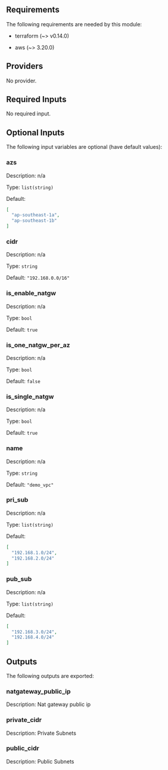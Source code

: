 ## Requirements

The following requirements are needed by this module:

- terraform (~> v0.14.0)

- aws (~> 3.20.0)

## Providers

No provider.

## Required Inputs

No required input.

## Optional Inputs

The following input variables are optional (have default values):

### azs

Description: n/a

Type: `list(string)`

Default:

```json
[
  "ap-southeast-1a",
  "ap-southeast-1b"
]
```

### cidr

Description: n/a

Type: `string`

Default: `"192.168.0.0/16"`

### is\_enable\_natgw

Description: n/a

Type: `bool`

Default: `true`

### is\_one\_natgw\_per\_az

Description: n/a

Type: `bool`

Default: `false`

### is\_single\_natgw

Description: n/a

Type: `bool`

Default: `true`

### name

Description: n/a

Type: `string`

Default: `"demo_vpc"`

### pri\_sub

Description: n/a

Type: `list(string)`

Default:

```json
[
  "192.168.1.0/24",
  "192.168.2.0/24"
]
```

### pub\_sub

Description: n/a

Type: `list(string)`

Default:

```json
[
  "192.168.3.0/24",
  "192.168.4.0/24"
]
```

## Outputs

The following outputs are exported:

### natgateway\_public\_ip

Description: Nat gateway public ip

### private\_cidr

Description: Private Subnets

### public\_cidr

Description: Public Subnets

